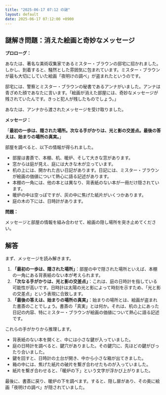 ```yaml
---
title: "2025-06-17 07:12 の謎"
layout: default
date: 2025-06-17 07:12:00 +0900
---
```

## 謎解き問題：消えた絵画と奇妙なメッセージ

**プロローグ：**

あなたは、著名な美術収集家であるミスター・ブラウンの邸宅に招かれました。しかし、到着すると、騒然とした雰囲気に包まれています。ミスター・ブラウンが最も大切にしていた絵画「夜明けの調べ」が盗まれたというのです。

邸宅には、警察とミスター・ブラウンの秘書であるアンナがいました。アンナは青ざめた顔であなたに言います。「絵画が消えた部屋には、奇妙なメッセージが残されていたんです。きっと犯人が残したものでしょう。」

あなたは、アンナから渡されたメッセージを受け取りました。

**メッセージ：**

「**最初の一歩は、隠された場所。次なる手がかりは、光と影の交差点。最後の答えは、始まりの場所の真実。**」

部屋を調べると、以下の情報が得られました。

*   部屋は書斎で、本棚、机、暖炉、そして大きな窓があります。
*   窓からは庭が見え、庭には大きな木が立っています。
*   机の上には、開かれた古い日記があります。日記には、ミスター・ブラウンが絵画の価値について熱心に語る記述があります。
*   本棚の一角には、他の本とは異なり、背表紙のない本が一冊だけ隠されています。
*   暖炉の中は空っぽですが、灰の中に焦げた紙片がいくつかあります。
*   庭の木の下には、日時計があります。

**問題：**

メッセージと部屋の情報を組み合わせて、絵画の隠し場所を突き止めてください。

## 解答

まず、メッセージを読み解きます。

1.  **「最初の一歩は、隠された場所」**：部屋の中で隠された場所といえば、本棚の一角にある背表紙のない本が考えられます。
2.  **「次なる手がかりは、光と影の交差点」**：これは、庭の日時計を指している可能性が高いです。日時計は太陽の光と影によって時刻を示すため、「光と影の交差点」という表現に合致します。
3.  **「最後の答えは、始まりの場所の真実」**：始まりの場所とは、絵画が盗まれた書斎のことでしょう。書斎の「真実」とは何か。それは、机の上にあった日記の内容、特にミスター・ブラウンが絵画の価値について熱心に語る記述です。

これらの手がかりから推理します。

*   背表紙のない本を開くと、中には小さな鍵が入っていました。
*   庭の日時計を調べると、鍵穴がありました。その鍵穴に、先ほどの鍵がぴったり合いました。
*   鍵を回すと、日時計の土台が開き、中から小さな箱が出てきました。
*   箱の中には、焦げた紙片の破片を繋ぎ合わせたものが入っていました。
*   紙片を繋ぎ合わせると、「暖炉の下」という文字が浮かび上がりました。

最後に、書斎に戻り、暖炉の下を調べます。すると、隠し扉があり、その奥に絵画「夜明けの調べ」が隠されていました。
